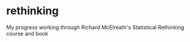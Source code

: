 # rethinking
My progress working through Richard McElreath's Statistical Rethinking course and book
